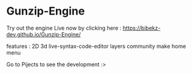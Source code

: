 # Gunzip-Engine
Try out the engine Live now by clicking here : https://bibekz-dev.github.io/Gunzip-Engine/

features : 
2D 
3d
live-syntax-code-editor
layers
community
make home menu

Go to Pijects to see the development :>
